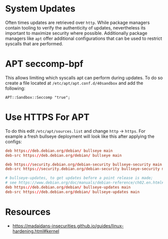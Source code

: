 # System Updates

Often times updates are retrieved over `http`. While package managers contain tooling to verify the authenticity of updates, nevertheless its important to maximize security where possible. Additionally package managers like `apt` offer additional configurations that can be used to restrict syscalls that are performed.




# APT seccomp-bpf

This allows limiting which syscalls apt can perform during updates. To do so create a file located at `/etc/apt/apt.conf.d/40sandbox` and add the following:

```
APT::Sandbox::Seccomp "true";
```

# Use HTTPS For APT

To do this edit `/etc/apt/sources.list` and change `http` -> `https`. For example a fresh bullseye deployment will look like this after applying the configs:

```conf
deb https://deb.debian.org/debian/ bullseye main
deb-src https://deb.debian.org/debian/ bullseye main

deb https://security.debian.org/debian-security bullseye-security main
deb-src https://security.debian.org/debian-security bullseye-security main

# bullseye-updates, to get updates before a point release is made;
# see https://www.debian.org/doc/manuals/debian-reference/ch02.en.html#_updates_and_backports
deb https://deb.debian.org/debian/ bullseye-updates main
deb-src https://deb.debian.org/debian/ bullseye-updates main
```

# Resources

* https://madaidans-insecurities.github.io/guides/linux-hardening.html#kernel
